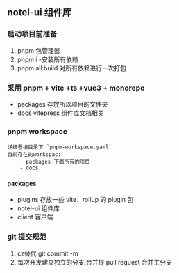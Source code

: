 ## notel-ui 组件库

### 启动项目前准备
1. pnpm 包管理器
2. pnpm i -安装所有依赖
3. pnpm all:build 对所有依赖进行一次打包

### 采用 pnpm + vite +ts +vue3 + monorepo

- packages 存放所以项目的文件夹
- docs vitepress 组件库文档相关

### pnpm workspace
    详细看根目录下 `pnpm-workspace.yaml`
    目前存在的workspac:
        - packages 下面所有的项目
        - docs

#### packages
- plugins 存放一些 vite、rollup 的 plugin 包
- notel-ui 组件库
- client 客户端

### git 提交规范
1. cz替代 git commit -m
2. 每次开发建立独立的分支,合并提 pull request 合并主分支
